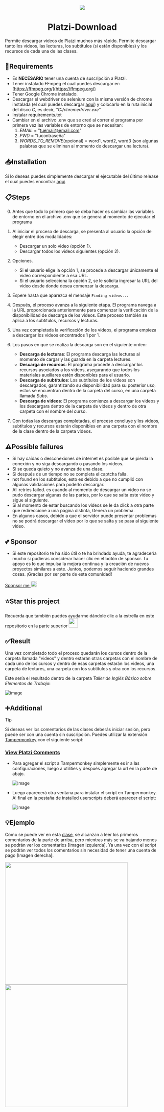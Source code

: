 <div align="center">
  <img src ="https://github.com/OscarDogar/Platzi-Download/assets/60854050/5a57dd93-1138-40d1-9231-c3c029c98bb5"/>
  <h1>Platzi-Download</h1>
</div>

Permite descargar videos de Platzi muchos más rápido. Permite descargar tanto los videos, las lecturas, los subtítulos (si están disponibles) y los recursos de cada una de las clases. 

## 📄Requirements 
- Es **NECESARIO** tener una cuenta de suscripción a Platzi.
- Tener instalado FFmpeg el cual puedes descargar en [https://ffmpeg.org/](https://ffmpeg.org/)
- Tener Google Chrome instalado.
- Descargar el webdriver de selenium con la misma versión de chrome instalada (el cual puedes descargar [aquí](https://chromedriver.chromium.org/downloads)) y colocarlo en la ruta inicial del disco *C*, es decir, *"C:/chromedriver.exe"*
- Instalar requirements.txt
- Cambiar en el archivo .env que se creó al correr el programa por primera vez las variables de entorno que se necesitan:
  1. *EMAIL* = "tuemail@email.com"
  2. *PWD* = "tucontraseña"
  3. *WORDS_TO_REMOVE*(opcional) = word1, word2, word3 (son algunas palabras que se eliminan al momento de descargar una lectura).
 
## 📥Installation

Si lo deseas puedes simplemente descargar el ejecutable del último release el cual puedes encontrar [aquí](https://github.com/OscarDogar/Platzi-Download/releases). 

## 📋Steps

0. Antes que todo lo primero que se deba hacer es cambiar las variables de entorno en el archivo .env que se genera al momento de ejecutar el programa

1. Al iniciar el proceso de descarga, se presenta al usuario la opción de elegir entre dos modalidades: 
   - Descargar un solo video (opción 1).
   - Descargar todos los videos siguientes (opción 2).

2. Opciones.
   - Si el usuario elige la opción 1, se procede a descargar únicamente el video correspondiente a esa URL.
   - Si el usuario selecciona la opción 2, se le solicita ingresar la URL del video desde donde desea comenzar la descarga.

3. Espere hasta que aparezca el mensaje ```Finding videos...```

4. Después, el proceso avanza a la siguiente etapa. El programa navega a la URL proporcionada anteriormente para comenzar la verificación de la disponibilidad de descarga de los videos. Este proceso también se aplica a los subtítulos, recursos y lecturas.

5. Una vez completada la verificación de los videos, el programa empieza a descargar los videos encontrados 1 por 1.

6. Los pasos en que se realiza la descarga son en el siguiente orden:
   - **Descarga de lecturas**: El programa descarga las lecturas al momento de cargar y las guarda en la carpeta lectures.
   - **Descarga de recursos**: El programa procede a descargar los recursos asociados a los videos, asegurando que todos los materiales auxiliares estén disponibles para el usuario.
   - **Descarga de subtítulos**: Los subtítulos de los videos son descargados, garantizando su disponibilidad para su posterior uso, estos se encuentran dentro de la carpeta del curso, en una carpeta llamada *Subs*.
   - **Descarga de videos**: El programa comienza a descargar los videos y los descargara dentro de la carpeta de videos y dentro de otra carpeta con el nombre del curso.

7. Con todas las descargas completadas, el proceso concluye y los videos, subtítulos y recursos estarán disponibles en una carpeta con el nombre de la clase dentro de la carpeta videos.

## ⚠️Possible failures

* Si hay caídas o desconexiones de internet es posible que se pierda la conexión y no siga descargando o pasando los videos.
* Si se queda quieto y no avanza de una clase.
* Si después de un tiempo no se completa el captcha falla.
* not found en los subtítulos, esto es debido a que no cumplió con algunas validaciones para poderlo descargar.
* All retries failed. es cuando al momento de descargar un video no se pudo descargar algunas de las partes, por lo que se salta este video y sigue al siguiente.
* Si al momento de estar buscando los videos se le da click a otra parte que redireccione a una página distinta, Genera un problema.
* En algunos casos, debido a que el servidor puede presentar problemas no se podrá descargar el video por lo que se salta y se pasa al siguiente video. 

## 💕 Sponsor 

- Si este repositorio te ha sido útil o te ha brindado ayuda, te agradecería mucho si pudieras considerar hacer clic en el botón de sponsor. Tu apoyo es lo que impulsa la mejora continua y la creación de nuevos proyectos similares a este. Juntos, podemos seguir haciendo grandes cosas. ¡Gracias por ser parte de esta comunidad!

[Sponsor me <img src="https://github-production-user-asset-6210df.s3.amazonaws.com/60854050/263421335-c7468ed6-7853-42c6-9de9-05be51da1ca2.png" width="20"/>](https://github.com/sponsors/OscarDogar)

## ⭐Star this project 
Recuerda que también puedes ayudarme dándole clic a la estrella en este repositorio en la parte superior [<img width="30" src ="https://github.com/OscarDogar/Platzi-Download/assets/60854050/833aa10d-de1e-472a-8123-3dc1046aa35b"/>](https://github.com/OscarDogar/Platzi-Download/) 


## ✅Result

Una vez completado todo el proceso quedarán los cursos dentro de la carpeta llamada "videos" y dentro estarán otras carpetas 
con el nombre de cada uno de los cursos y dentro de esas carpetas estarán los videos, una carpeta de lectures, una carpeta con los subtítulos y otra con los recursos.

Este sería el resultado dentro de la carpeta *Taller de Inglés Básico sobre Elementos de Trabajo*: 

![image](https://github.com/OscarDogar/Platzi-Download/assets/60854050/d2aa50e8-a7c3-4bb6-8833-7b258e96181c)


## ➕Additional

> [!TIP]
> Si deseas ver los comentarios de las clases deberás iniciar sesión, pero puede ser con una cuenta sin suscripción. Puedes utilizar la extensión [Tampermonkey](https://chromewebstore.google.com/detail/tampermonkey/dhdgffkkebhmkfjojejmpbldmpobfkfo) con el siguiente script:

### [View Platzi Comments](https://gist.githubusercontent.com/OscarDogar/717448f4db972aa01b4cf8b88baab4e2/raw/1641227fb3cd2e104002a9e50353648efd7ff250/ViewPlatziComments.js)


- Para agregar el script a Tampermonkey simplemente es ir a las configuraciones, luego a utilities y después agregar la url en la parte de abajo.

   ![image](https://github.com/OscarDogar/Platzi-Download/assets/60854050/9a6d2d7b-3b00-4632-b6c8-25f57dfd8a7d)

- Luego aparecerá otra ventana para instalar el script en Tampermonkey. Al final en la pestaña de installed userscripts deberá aparecer el script: 

   ![image](https://github.com/OscarDogar/Platzi-Download/assets/60854050/c3496eaf-dc8f-41a7-8f15-3cb96bf1d801)


## 💡Ejemplo 

Como se puede ver en esta [clase](https://platzi.com/new-home/clases/2069-negocios-data-science/33434-como-crear-empresas-y-culturas-data-driven/), se alcanzan a leer los primeros comentarios de la parte de arriba, pero mientras más se va bajando menos se podrán ver los comentarios [Imagen izquierda]. Ya una vez con el script se podrán ver todos los comentarios sin necesidad de tener una cuenta de pago [Imagen derecha].



<img width="400" src ="https://github.com/OscarDogar/Platzi-Download/assets/60854050/c42d199e-9230-4334-aaf1-10a0d809ef7c"/>
<img width="400" src ="https://github.com/OscarDogar/Platzi-Download/assets/60854050/78322f45-5f97-4f7b-b4c7-96d2155aaefc"/>












